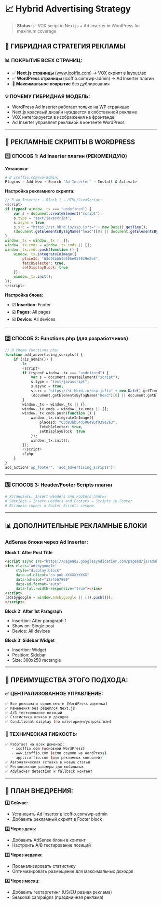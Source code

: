 # 📈 Hybrid Advertising Strategy

> **Status:** ✅ VOX script in Next.js + Ad Inserter in WordPress for maximum coverage

## 🎯 ГИБРИДНАЯ СТРАТЕГИЯ РЕКЛАМЫ

### **📊 ПОКРЫТИЕ ВСЕХ СТРАНИЦ:**
- ✅ **Next.js страницы** (www.icoffio.com) → VOX скрипт в layout.tsx
- ✅ **WordPress страницы** (icoffio.com/wp-admin) → Ad Inserter плагин
- 🎯 **Максимальное покрытие** без дублирования

### **💡 ПОЧЕМУ ГИБРИДНАЯ МОДЕЛЬ:**
- WordPress Ad Inserter работает только на WP страницах  
- Next.js красивый дизайн нуждается в собственной рекламе
- VOX интегрируется в изображения на фронтенде
- Ad Inserter управляет рекламой в контенте WordPress

---

## 🎯 РЕКЛАМНЫЕ СКРИПТЫ В WORDPRESS

### **1️⃣ СПОСОБ 1: Ad Inserter плагин (РЕКОМЕНДУЮ)**

**Установка:**
```bash
# В icoffio.com/wp-admin:
Plugins → Add New → Search "Ad Inserter" → Install & Activate
```

**Настройка рекламного скрипта:**
```javascript
// В Ad Inserter → Block 1 → HTML/JavaScript:
<script>
if (typeof window._tx === "undefined") {
    var s = document.createElement("script");
    s.type = "text/javascript";
    s.async = true;
    s.src = "https://st.hbrd.io/ssp.js?t=" + new Date().getTime();
    (document.getElementsByTagName("head")[0] || document.getElementsByTagName("body")[0]).appendChild(s);
}
window._tx = window._tx || {};
window._tx.cmds = window._tx.cmds || [];
window._tx.cmds.push(function () {
    window._tx.integrateInImage({
        placeId: "63d93bb54d506e95f039e2e3",
        fetchSelector: true,
        setDisplayBlock: true
    });
    window._tx.init();
});
</script>
```

**Настройка блока:**
- ☑️ **Insertion:** Footer
- ☑️ **Pages:** All pages
- ☑️ **Device:** All devices

---

### **2️⃣ СПОСОБ 2: Functions.php (для разработчиков)**

```php
// В theme functions.php:
function add_advertising_scripts() {
    if (!is_admin()) {
        ?>
        <script>
        if (typeof window._tx === "undefined") {
            var s = document.createElement("script");
            s.type = "text/javascript";
            s.async = true;
            s.src = "https://st.hbrd.io/ssp.js?t=" + new Date().getTime();
            (document.getElementsByTagName("head")[0] || document.getElementsByTagName("body")[0]).appendChild(s);
        }
        window._tx = window._tx || {};
        window._tx.cmds = window._tx.cmds || [];
        window._tx.cmds.push(function () {
            window._tx.integrateInImage({
                placeId: "63d93bb54d506e95f039e2e3",
                fetchSelector: true,
                setDisplayBlock: true
            });
            window._tx.init();
        });
        </script>
        <?php
    }
}
add_action('wp_footer', 'add_advertising_scripts');
```

---

### **3️⃣ СПОСОБ 3: Header/Footer Scripts плагин**

```bash
# Установить: Insert Headers and Footers плагин
# Settings → Insert Headers and Footers → Scripts in Footer
# Вставить скрипт в Footer Scripts секцию
```

---

## 📊 **ДОПОЛНИТЕЛЬНЫЕ РЕКЛАМНЫЕ БЛОКИ**

### **AdSense блоки через Ad Inserter:**

**Block 1: After Post Title**
```html
<script async src="https://pagead2.googlesyndication.com/pagead/js/adsbygoogle.js?client=ca-pub-XXXXXXXXXX" crossorigin="anonymous"></script>
<ins class="adsbygoogle"
     style="display:block"
     data-ad-client="ca-pub-XXXXXXXXXX"
     data-ad-slot="1234567890"
     data-ad-format="auto"
     data-full-width-responsive="true"></ins>
<script>
(adsbygoogle = window.adsbygoogle || []).push({});
</script>
```

**Block 2: After 1st Paragraph**
- Insertion: After paragraph 1
- Show on: Single post  
- Device: All devices

**Block 3: Sidebar Widget**
- Insertion: Widget
- Position: Sidebar
- Size: 300x250 rectangle

---

## 🎯 **ПРЕИМУЩЕСТВА ЭТОГО ПОДХОДА:**

### **✅ ЦЕНТРАЛИЗОВАННОЕ УПРАВЛЕНИЕ:**
```bash
✅ Все реклама в одном месте (WordPress админка)
✅ Изменения без редеплоя Next.js
✅ A/B тестирование позиций  
✅ Статистика кликов и доходов
✅ Conditional display (по категориям/устройствам)
```

### **🔧 ТЕХНИЧЕСКАЯ ГИБКОСТЬ:**
```bash
✅ Работает на всех доменах: 
   - icoffio.com (основной WordPress)
   - www.icoffio.com (если ссылки на WordPress)
   - app.icoffio.com (для рекламных консолей)
✅ Автоматическая вставка в новые статьи
✅ Респонсивные размеры для мобильных
✅ AdBlocker detection и fallback контент
```

---

## 🚀 **ПЛАН ВНЕДРЕНИЯ:**

**1️⃣ Сейчас:**
- Установить Ad Inserter в icoffio.com/wp-admin
- Добавить рекламный скрипт в Footer block

**2️⃣ Через день:**  
- Добавить AdSense блоки в контент
- Настроить A/B тестирование позиций

**3️⃣ Через неделю:**
- Проанализировать статистику  
- Оптимизировать размещение для максимальных доходов

**4️⃣ Через месяц:**
- Добавить геотаргетинг (US/EU разная реклама)
- Seasonal campaigns (праздничная реклама)
